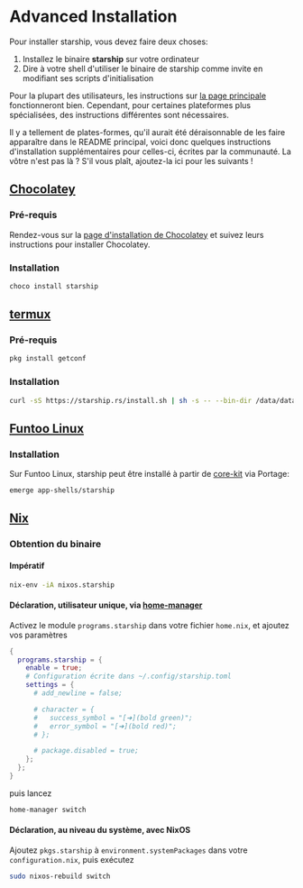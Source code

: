 # Advanced Installation

Pour installer starship, vous devez faire deux choses:

1. Installez le binaire **starship** sur votre ordinateur
1. Dire à votre shell d'utiliser le binaire de starship comme invite en modifiant ses scripts d'initialisation

Pour la plupart des utilisateurs, les instructions sur [la page principale](/guide/#🚀-installation) fonctionneront bien. Cependant, pour certaines plateformes plus spécialisées, des instructions différentes sont nécessaires.

Il y a tellement de plates-formes, qu'il aurait été déraisonnable de les faire apparaître dans le README principal, voici donc quelques instructions d'installation supplémentaires pour celles-ci, écrites par la communauté. La vôtre n'est pas là ? S'il vous plaît, ajoutez-la ici pour les suivants !

## [Chocolatey](https://chocolatey.org)

### Pré-requis

Rendez-vous sur la [page d'installation de Chocolatey](https://chocolatey.org/install) et suivez leurs instructions pour installer Chocolatey.

### Installation

```powershell
choco install starship
```

## [termux](https://termux.com)

### Pré-requis

```sh
pkg install getconf
```

### Installation

```sh
curl -sS https://starship.rs/install.sh | sh -s -- --bin-dir /data/data/com.termux/files/usr/bin
```

## [Funtoo Linux](https://www.funtoo.org/Welcome)

### Installation

Sur Funtoo Linux, starship peut être installé à partir de [core-kit](https://github.com/funtoo/core-kit/tree/1.4-release/app-shells/starship) via Portage:

```sh
emerge app-shells/starship
```

## [Nix](https://nixos.wiki/wiki/Nix)

### Obtention du binaire

#### Impératif

```sh
nix-env -iA nixos.starship
```

#### Déclaration, utilisateur unique, via [home-manager](https://github.com/nix-community/home-manager)

Activez le module `programs.starship` dans votre fichier `home.nix`, et ajoutez vos paramètres

```nix
{
  programs.starship = {
    enable = true;
    # Configuration écrite dans ~/.config/starship.toml
    settings = {
      # add_newline = false;

      # character = {
      #   success_symbol = "[➜](bold green)";
      #   error_symbol = "[➜](bold red)";
      # };

      # package.disabled = true;
    };
  };
}
```

puis lancez

```sh
home-manager switch
```

#### Déclaration, au niveau du système, avec NixOS

Ajoutez `pkgs.starship` à `environment.systemPackages` dans votre `configuration.nix`, puis exécutez

```sh
sudo nixos-rebuild switch
```
